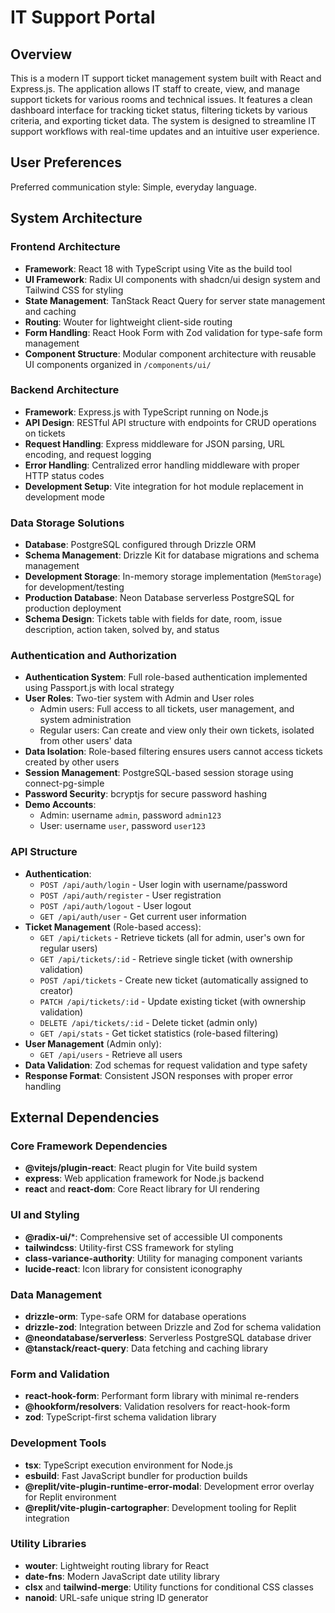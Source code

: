 # IT Support Portal

## Overview

This is a modern IT support ticket management system built with React and Express.js. The application allows IT staff to create, view, and manage support tickets for various rooms and technical issues. It features a clean dashboard interface for tracking ticket status, filtering tickets by various criteria, and exporting ticket data. The system is designed to streamline IT support workflows with real-time updates and an intuitive user experience.

## User Preferences

Preferred communication style: Simple, everyday language.

## System Architecture

### Frontend Architecture
- **Framework**: React 18 with TypeScript using Vite as the build tool
- **UI Framework**: Radix UI components with shadcn/ui design system and Tailwind CSS for styling
- **State Management**: TanStack React Query for server state management and caching
- **Routing**: Wouter for lightweight client-side routing
- **Form Handling**: React Hook Form with Zod validation for type-safe form management
- **Component Structure**: Modular component architecture with reusable UI components organized in `/components/ui/`

### Backend Architecture
- **Framework**: Express.js with TypeScript running on Node.js
- **API Design**: RESTful API structure with endpoints for CRUD operations on tickets
- **Request Handling**: Express middleware for JSON parsing, URL encoding, and request logging
- **Error Handling**: Centralized error handling middleware with proper HTTP status codes
- **Development Setup**: Vite integration for hot module replacement in development mode

### Data Storage Solutions
- **Database**: PostgreSQL configured through Drizzle ORM
- **Schema Management**: Drizzle Kit for database migrations and schema management
- **Development Storage**: In-memory storage implementation (`MemStorage`) for development/testing
- **Production Database**: Neon Database serverless PostgreSQL for production deployment
- **Schema Design**: Tickets table with fields for date, room, issue description, action taken, solved by, and status

### Authentication and Authorization
- **Authentication System**: Full role-based authentication implemented using Passport.js with local strategy
- **User Roles**: Two-tier system with Admin and User roles
  - Admin users: Full access to all tickets, user management, and system administration
  - Regular users: Can create and view only their own tickets, isolated from other users' data
- **Data Isolation**: Role-based filtering ensures users cannot access tickets created by other users
- **Session Management**: PostgreSQL-based session storage using connect-pg-simple
- **Password Security**: bcryptjs for secure password hashing
- **Demo Accounts**: 
  - Admin: username `admin`, password `admin123`
  - User: username `user`, password `user123`

### API Structure
- **Authentication**:
  - `POST /api/auth/login` - User login with username/password
  - `POST /api/auth/register` - User registration
  - `POST /api/auth/logout` - User logout
  - `GET /api/auth/user` - Get current user information
- **Ticket Management** (Role-based access):
  - `GET /api/tickets` - Retrieve tickets (all for admin, user's own for regular users)
  - `GET /api/tickets/:id` - Retrieve single ticket (with ownership validation)
  - `POST /api/tickets` - Create new ticket (automatically assigned to creator)
  - `PATCH /api/tickets/:id` - Update existing ticket (with ownership validation)
  - `DELETE /api/tickets/:id` - Delete ticket (admin only)
  - `GET /api/stats` - Get ticket statistics (role-based filtering)
- **User Management** (Admin only):
  - `GET /api/users` - Retrieve all users
- **Data Validation**: Zod schemas for request validation and type safety
- **Response Format**: Consistent JSON responses with proper error handling

## External Dependencies

### Core Framework Dependencies
- **@vitejs/plugin-react**: React plugin for Vite build system
- **express**: Web application framework for Node.js backend
- **react** and **react-dom**: Core React library for UI rendering

### UI and Styling
- **@radix-ui/***: Comprehensive set of accessible UI components
- **tailwindcss**: Utility-first CSS framework for styling
- **class-variance-authority**: Utility for managing component variants
- **lucide-react**: Icon library for consistent iconography

### Data Management
- **drizzle-orm**: Type-safe ORM for database operations
- **drizzle-zod**: Integration between Drizzle and Zod for schema validation
- **@neondatabase/serverless**: Serverless PostgreSQL database driver
- **@tanstack/react-query**: Data fetching and caching library

### Form and Validation
- **react-hook-form**: Performant form library with minimal re-renders
- **@hookform/resolvers**: Validation resolvers for react-hook-form
- **zod**: TypeScript-first schema validation library

### Development Tools
- **tsx**: TypeScript execution environment for Node.js
- **esbuild**: Fast JavaScript bundler for production builds
- **@replit/vite-plugin-runtime-error-modal**: Development error overlay for Replit environment
- **@replit/vite-plugin-cartographer**: Development tooling for Replit integration

### Utility Libraries
- **wouter**: Lightweight routing library for React
- **date-fns**: Modern JavaScript date utility library
- **clsx** and **tailwind-merge**: Utility functions for conditional CSS classes
- **nanoid**: URL-safe unique string ID generator